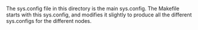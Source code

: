 The sys.config file in this directory is the main sys.config. The Makefile starts with this sys.config, and modifies it slightly to produce all the different sys.configs for the different nodes.